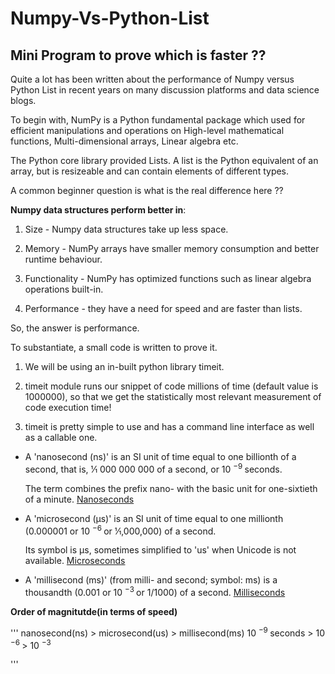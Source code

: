 # Numpy-Vs-Python-List

## Mini Program to prove which is faster ??

Quite a lot has been written about the performance of Numpy versus Python List in recent years on many discussion platforms and data science blogs. 

To begin with, NumPy is a Python fundamental package which used for efficient manipulations and operations on High-level mathematical functions, Multi-dimensional arrays, Linear algebra etc. 

The Python core library provided Lists. A list is the Python equivalent of an array, but is resizeable and can contain elements of different types.

A common beginner question is what is the real difference here ??

**__Numpy data structures perform better in__**:

 1. Size - Numpy data structures take up less space.
 
 2. Memory - NumPy arrays have smaller memory consumption and better runtime behaviour. 
 
 3. Functionality - NumPy has optimized functions such as linear algebra operations built-in.
 
 4. Performance - they have a need for speed and are faster than lists.

So, the answer is performance. 

To substantiate, a small code is written to prove it. 

 1) We will be using an in-built python library timeit.

 2) timeit module runs our snippet of code millions of time (default value is 1000000), so that we get the statistically most relevant measurement of code execution time!

 3) timeit is pretty simple to use and has a command line interface as well as a callable one.

   * A 'nanosecond (ns)' is an SI unit of time equal to one billionth of a second, that is, ​1⁄1 000 000 000 of a second, or 10 <sup> −9 </sup> seconds.

     The term combines the prefix nano- with the basic unit for one-sixtieth of a minute.
     [Nanoseconds](https://en.wikipedia.org/wiki/Nanosecond)
  
   * A 'microsecond (μs)' is an SI unit of time equal to one millionth (0.000001 or 10 <sup> −6 </sup>  or ​1⁄1,000,000) of a second. 
    
     Its symbol is μs, sometimes simplified to 'us' when Unicode is not available.
     [Microseconds](https://en.wikipedia.org/wiki/Microsecond)

   * A 'millisecond (ms)' (from milli- and second; symbol: ms) is a thousandth (0.001 or 10 <sup> −3 </sup> or 1/1000) of a second.
     [Milliseconds](https://en.wikipedia.org/wiki/Millisecond)
  
**Order of magnitutde(in terms of speed)**

'''
nanosecond(ns) > microsecond(us) > millisecond(ms)
10 <sup> −9 </sup> seconds > 10 <sup> −6 </sup> > 10 <sup> −3 </sup>

'''


